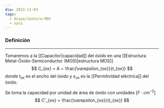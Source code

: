```yaml
---
dia: 2023-11-03
tags:
  - dispo/Juntura-MOS
  - nota
---
```

### Definición
---
Tomaremos a la [[Capacitor|capacidad]] del óxido en una [[Estructura Metal-Óxido-Semiconductor (MOS)|estructura MOS]] $$ C_{ox} = A ~ \frac{\varepsilon_{ox}}{t_{ox}} $$ donde $t_{ox}$ es el ancho del óxido y $\varepsilon_{ox}$ es la [[Permitividad eléctrica]] del óxido.

Se toma la capacidad por unidad de área de óxido con unidades $[F \cdot cm^{-2}]$ $$ C'_{ox} = \frac{\varepsilon_{ox}}{t_{ox}} $$